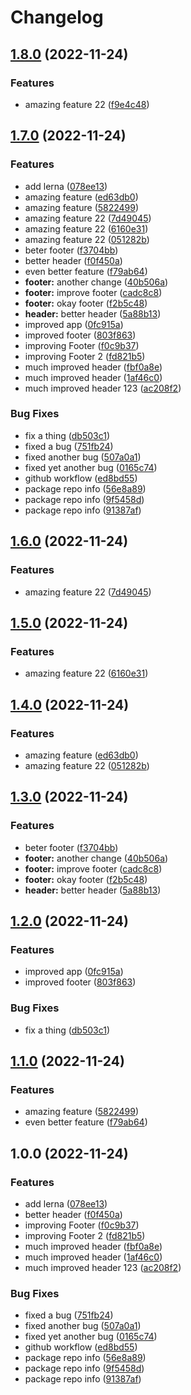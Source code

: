 # Changelog

## [1.8.0](https://github.com/uschtwill/mono-release-please/compare/mono-release-please-v1.7.0...mono-release-please-v1.8.0) (2022-11-24)


### Features

* amazing feature 22 ([f9e4c48](https://github.com/uschtwill/mono-release-please/commit/f9e4c48f434855c25d36e8c2bc218fbd179a7e67))

## [1.7.0](https://github.com/uschtwill/mono-release-please/compare/mono-release-please-v1.6.0...mono-release-please-v1.7.0) (2022-11-24)


### Features

* add lerna ([078ee13](https://github.com/uschtwill/mono-release-please/commit/078ee13a552ff11e34261c47c92c126d4275d406))
* amazing feature ([ed63db0](https://github.com/uschtwill/mono-release-please/commit/ed63db0eb5ae200f1c1ff3592a0df1746a060e68))
* amazing feature ([5822499](https://github.com/uschtwill/mono-release-please/commit/58224991e35b62c8e1110afa5048233d9af45998))
* amazing feature 22 ([7d49045](https://github.com/uschtwill/mono-release-please/commit/7d49045e3a72c5ba5b0407b330d9b8caf3edee9d))
* amazing feature 22 ([6160e31](https://github.com/uschtwill/mono-release-please/commit/6160e31fcdb758afb9abe107aa3d3b7675d81540))
* amazing feature 22 ([051282b](https://github.com/uschtwill/mono-release-please/commit/051282baecbc4cfd4e3636d973dce35f10679b64))
* beter footer ([f3704bb](https://github.com/uschtwill/mono-release-please/commit/f3704bb0ab0a422ac8d5afe8217d3c94bc27d222))
* better header ([f0f450a](https://github.com/uschtwill/mono-release-please/commit/f0f450a38e18964cbbeb9d1cfa8d420be3a91be6))
* even better feature ([f79ab64](https://github.com/uschtwill/mono-release-please/commit/f79ab64b8e369fefb37c2c607ca8621c344ff20f))
* **footer:** another change ([40b506a](https://github.com/uschtwill/mono-release-please/commit/40b506ac3dc1b279601c4741b2cd943978f05716))
* **footer:** improve footer ([cadc8c8](https://github.com/uschtwill/mono-release-please/commit/cadc8c8286c8110d47ef96ae318a050fe1fda43f))
* **footer:** okay footer ([f2b5c48](https://github.com/uschtwill/mono-release-please/commit/f2b5c48e1945fe3f3483302201ee4c8a7ecef65c))
* **header:** better header ([5a88b13](https://github.com/uschtwill/mono-release-please/commit/5a88b1327545b31f20dd5218ec5922fd0a663dbb))
* improved app ([0fc915a](https://github.com/uschtwill/mono-release-please/commit/0fc915ad1cbb10307df3d2f36dd0515a07c89b48))
* improved footer ([803f863](https://github.com/uschtwill/mono-release-please/commit/803f863705175904f973a51a9198545fddd94d57))
* improving Footer ([f0c9b37](https://github.com/uschtwill/mono-release-please/commit/f0c9b3709a12ed60d107086a7e59c01a37250313))
* improving Footer 2 ([fd821b5](https://github.com/uschtwill/mono-release-please/commit/fd821b5a54463205b83c5654ba8cc12d2591eb8c))
* much improved header ([fbf0a8e](https://github.com/uschtwill/mono-release-please/commit/fbf0a8e4c510d9304b5b05862c232fd20d7691b5))
* much improved header ([1af46c0](https://github.com/uschtwill/mono-release-please/commit/1af46c0761aadbe0acbffcf4821c7a07764a7e1e))
* much improved header 123 ([ac208f2](https://github.com/uschtwill/mono-release-please/commit/ac208f27298af0e72f61830b826464a2e8faf624))


### Bug Fixes

* fix a thing ([db503c1](https://github.com/uschtwill/mono-release-please/commit/db503c101dae73ff7b9efb4ddf5e9876eb7adba6))
* fixed a bug ([751fb24](https://github.com/uschtwill/mono-release-please/commit/751fb24e5bb0300091564f0ff3b37bc1de9eb225))
* fixed another bug ([507a0a1](https://github.com/uschtwill/mono-release-please/commit/507a0a1a5551465150ae0183c150c493524cbba8))
* fixed yet another bug ([0165c74](https://github.com/uschtwill/mono-release-please/commit/0165c7406776806777550f2563a5cae0b9cb61f4))
* github workflow ([ed8bd55](https://github.com/uschtwill/mono-release-please/commit/ed8bd55053e98c281810976c800fdf469016b6ff))
* package repo info ([56e8a89](https://github.com/uschtwill/mono-release-please/commit/56e8a89897806514c2ee44574e40a19bc127f785))
* package repo info ([9f5458d](https://github.com/uschtwill/mono-release-please/commit/9f5458d05b5f04f4995515bed618a0dea8f6038b))
* package repo info ([91387af](https://github.com/uschtwill/mono-release-please/commit/91387af7e3c06347f3b1204dcdb98d396ef77534))

## [1.6.0](https://github.com/uschtwill/mono-release-please/compare/v1.5.0...v1.6.0) (2022-11-24)


### Features

* amazing feature 22 ([7d49045](https://github.com/uschtwill/mono-release-please/commit/7d49045e3a72c5ba5b0407b330d9b8caf3edee9d))

## [1.5.0](https://github.com/uschtwill/mono-release-please/compare/v1.4.0...v1.5.0) (2022-11-24)


### Features

* amazing feature 22 ([6160e31](https://github.com/uschtwill/mono-release-please/commit/6160e31fcdb758afb9abe107aa3d3b7675d81540))

## [1.4.0](https://github.com/uschtwill/mono-release-please/compare/v1.3.0...v1.4.0) (2022-11-24)


### Features

* amazing feature ([ed63db0](https://github.com/uschtwill/mono-release-please/commit/ed63db0eb5ae200f1c1ff3592a0df1746a060e68))
* amazing feature 22 ([051282b](https://github.com/uschtwill/mono-release-please/commit/051282baecbc4cfd4e3636d973dce35f10679b64))

## [1.3.0](https://github.com/uschtwill/mono-release-please/compare/v1.2.0...v1.3.0) (2022-11-24)


### Features

* beter footer ([f3704bb](https://github.com/uschtwill/mono-release-please/commit/f3704bb0ab0a422ac8d5afe8217d3c94bc27d222))
* **footer:** another change ([40b506a](https://github.com/uschtwill/mono-release-please/commit/40b506ac3dc1b279601c4741b2cd943978f05716))
* **footer:** improve footer ([cadc8c8](https://github.com/uschtwill/mono-release-please/commit/cadc8c8286c8110d47ef96ae318a050fe1fda43f))
* **footer:** okay footer ([f2b5c48](https://github.com/uschtwill/mono-release-please/commit/f2b5c48e1945fe3f3483302201ee4c8a7ecef65c))
* **header:** better header ([5a88b13](https://github.com/uschtwill/mono-release-please/commit/5a88b1327545b31f20dd5218ec5922fd0a663dbb))

## [1.2.0](https://github.com/uschtwill/mono-release-please/compare/v1.1.0...v1.2.0) (2022-11-24)


### Features

* improved app ([0fc915a](https://github.com/uschtwill/mono-release-please/commit/0fc915ad1cbb10307df3d2f36dd0515a07c89b48))
* improved footer ([803f863](https://github.com/uschtwill/mono-release-please/commit/803f863705175904f973a51a9198545fddd94d57))


### Bug Fixes

* fix a thing ([db503c1](https://github.com/uschtwill/mono-release-please/commit/db503c101dae73ff7b9efb4ddf5e9876eb7adba6))

## [1.1.0](https://github.com/uschtwill/mono-release-please/compare/v1.0.0...v1.1.0) (2022-11-24)


### Features

* amazing feature ([5822499](https://github.com/uschtwill/mono-release-please/commit/58224991e35b62c8e1110afa5048233d9af45998))
* even better feature ([f79ab64](https://github.com/uschtwill/mono-release-please/commit/f79ab64b8e369fefb37c2c607ca8621c344ff20f))

## 1.0.0 (2022-11-24)


### Features

* add lerna ([078ee13](https://github.com/uschtwill/mono-release-please/commit/078ee13a552ff11e34261c47c92c126d4275d406))
* better header ([f0f450a](https://github.com/uschtwill/mono-release-please/commit/f0f450a38e18964cbbeb9d1cfa8d420be3a91be6))
* improving Footer ([f0c9b37](https://github.com/uschtwill/mono-release-please/commit/f0c9b3709a12ed60d107086a7e59c01a37250313))
* improving Footer 2 ([fd821b5](https://github.com/uschtwill/mono-release-please/commit/fd821b5a54463205b83c5654ba8cc12d2591eb8c))
* much improved header ([fbf0a8e](https://github.com/uschtwill/mono-release-please/commit/fbf0a8e4c510d9304b5b05862c232fd20d7691b5))
* much improved header ([1af46c0](https://github.com/uschtwill/mono-release-please/commit/1af46c0761aadbe0acbffcf4821c7a07764a7e1e))
* much improved header 123 ([ac208f2](https://github.com/uschtwill/mono-release-please/commit/ac208f27298af0e72f61830b826464a2e8faf624))


### Bug Fixes

* fixed a bug ([751fb24](https://github.com/uschtwill/mono-release-please/commit/751fb24e5bb0300091564f0ff3b37bc1de9eb225))
* fixed another bug ([507a0a1](https://github.com/uschtwill/mono-release-please/commit/507a0a1a5551465150ae0183c150c493524cbba8))
* fixed yet another bug ([0165c74](https://github.com/uschtwill/mono-release-please/commit/0165c7406776806777550f2563a5cae0b9cb61f4))
* github workflow ([ed8bd55](https://github.com/uschtwill/mono-release-please/commit/ed8bd55053e98c281810976c800fdf469016b6ff))
* package repo info ([56e8a89](https://github.com/uschtwill/mono-release-please/commit/56e8a89897806514c2ee44574e40a19bc127f785))
* package repo info ([9f5458d](https://github.com/uschtwill/mono-release-please/commit/9f5458d05b5f04f4995515bed618a0dea8f6038b))
* package repo info ([91387af](https://github.com/uschtwill/mono-release-please/commit/91387af7e3c06347f3b1204dcdb98d396ef77534))
